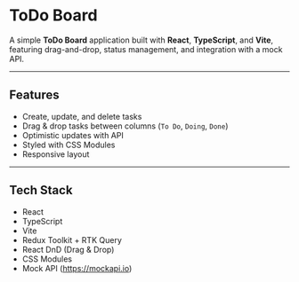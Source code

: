 # ToDo Board

A simple **ToDo Board** application built with **React**, **TypeScript**, and **Vite**, featuring drag-and-drop, status management, and integration with a mock API.

---

## Features

- Create, update, and delete tasks
- Drag & drop tasks between columns (`To Do`, `Doing`, `Done`)
- Optimistic updates with API
- Styled with CSS Modules
- Responsive layout

---

## Tech Stack

- React
- TypeScript
- Vite
- Redux Toolkit + RTK Query
- React DnD (Drag & Drop)
- CSS Modules
- Mock API (https://mockapi.io)
